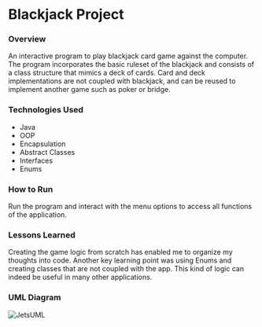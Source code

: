 # Blackjack Project

### Overview
An interactive program to play blackjack card game against the computer. The program incorporates the basic ruleset of the blackjack and consists of a class structure that mimics a deck of cards. Card and deck implementations are not coupled with blackjack, and can be reused to implement another game such as poker or bridge.

### Technologies Used
- Java
- OOP
- Encapsulation
- Abstract Classes
- Interfaces
- Enums

### How to Run
Run the program and interact with the menu options to access all functions of the application.

### Lessons Learned
Creating the game logic from scratch has enabled me to organize my thoughts into code. Another key learning point was using Enums and creating classes that are not coupled with the app. This kind of logic can indeed be useful in many other applications.

### UML Diagram
![JetsUML](https://user-images.githubusercontent.com/83374176/120117467-8f3fdd00-c14a-11eb-8649-e9784f19992c.png)
